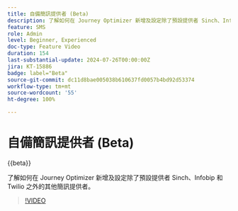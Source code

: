```yaml
---
title: 自備簡訊提供者 (Beta)
description: 了解如何在 Journey Optimizer 新增及設定除了預設提供者 Sinch、Infobip 和 Twilio 之外的其他簡訊提供者。
feature: SMS
role: Admin
level: Beginner, Experienced
doc-type: Feature Video
duration: 154
last-substantial-update: 2024-07-26T00:00:00Z
jira: KT-15886
badge: label="Beta"
source-git-commit: dc11d8bae005038b610637fd0057b4bd92d53374
workflow-type: tm+mt
source-wordcount: '55'
ht-degree: 100%

---
```



# 自備簡訊提供者 (Beta)

{{beta}}

了解如何在 Journey Optimizer 新增及設定除了預設提供者 Sinch、Infobip 和 Twilio 之外的其他簡訊提供者。

>[!VIDEO](https://video.tv.adobe.com/v/3432088/?learn=on)
